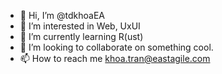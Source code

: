 - 👋 Hi, I’m @tdkhoaEA
- 👀 I’m interested in Web, UxUI
- 🌱 I’m currently learning R(ust)
- 💞️ I’m looking to collaborate on something cool.
- 📫 How to reach me khoa.tran@eastagile.com

<!---
tdkhoaEA/tdkhoaEA is a ✨ special ✨ repository because its `README.md` (this file) appears on your GitHub profile.
You can click the Preview link to take a look at your changes.
--->
